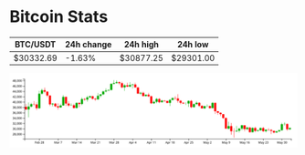 # Bitcoin Stats

BTC/USDT|24h change|24h high|24h low|
|---|---|---|---|
|$30332.69|-1.63%|$30877.25|$29301.00|

<img src="./chart.svg">
